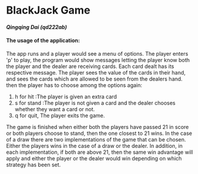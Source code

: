 # BlackJack Game


#### _Qingqing Dai (qd222ab)_
#### The usage of the application:
The app runs and a player would see a menu of options. The player enters 'p' to play, the program would show messages letting the player know both the player and the dealer are receiving cards. Each card dealt has its respective message.
The player sees the value of the cards in their hand, and sees the cards which are allowed to be seen from the dealers hand.
then the player has to choose among the options again:
1. h for hit :The player is given an extra card
2. s for stand :The player is not given a card and the dealer chooses whether they want a card or not.
3. q for quit, The player exits the game.<br />

The game is finished when either both the players have passed 21 in score
or both players choose to stand, then the one closest to 21 wins.
In the case of a draw there are two implementations of the game that can be chosen. Either the players wins in the case of a draw or the dealer.
In addition, in each implementation, if both are above 21, then the same win advantage will apply and either the player or the dealer would win depending on which strategy has been set.

